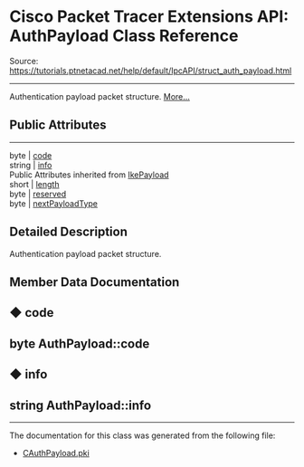 # Cisco Packet Tracer Extensions API: AuthPayload Class Reference

Source: https://tutorials.ptnetacad.net/help/default/IpcAPI/struct_auth_payload.html

---

Authentication payload packet structure. [More...](struct_auth_payload.html#details)

##  Public Attributes  
  
---  
byte | [code](struct_auth_payload.html#a19f54a0ba440f1286c0eebaea3fc875d)  
string | [info](struct_auth_payload.html#adea3b492b145016673e1b22de052b1de)  
Public Attributes inherited from [IkePayload](struct_ike_payload.html)  
short | [length](struct_ike_payload.html#af91b522ca65dd50a8af9b2f184768372)  
byte | [reserved](struct_ike_payload.html#af4c12fe68fea6002842f87efd8b3467d)  
byte | [nextPayloadType](struct_ike_payload.html#aee8173dae0eb91256f1763af6ff74900)  
  
## Detailed Description

Authentication payload packet structure. 

## Member Data Documentation

## ◆ code

byte AuthPayload::code  
---  
  
## ◆ info

string AuthPayload::info  
---  
  
* * *

The documentation for this class was generated from the following file:

  * [CAuthPayload.pki](_c_auth_payload_8pki.html)


